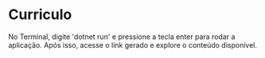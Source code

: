 # Curriculo

No Terminal, digite 'dotnet run' e pressione a tecla enter para rodar a aplicação. Após isso, acesse o link gerado e explore 
o conteúdo disponível.
